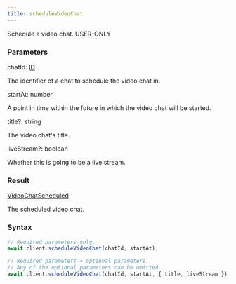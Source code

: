 ```yaml
---
title: scheduleVideoChat
---
```


Schedule a video chat.<span class="select-none"> <span class="inline-flex w-fit items-center"><span class="w-fit bg-dbt px-1.5 rounded-md select-none text-fgt text-[10px]">USER-ONLY</span></span> </span>

### Parameters 

<div class="flex flex-col gap-3"><div><div class="font-mono" id="p_chatId" data-anchor><span class="font-bold">chatId</span><span class="opacity-50">:</span> <a href="/gh/types/id"  >ID</a></div><div class="pl-3"><div class="no-margin">

The identifier of a chat to schedule the video chat in.

</div></div></div><div><div class="font-mono" id="p_startAt" data-anchor><span class="font-bold">startAt</span><span class="opacity-50">:</span> <span>number</span></div><div class="pl-3"><div class="no-margin">

A point in time within the future in which the video chat will be started.

</div></div></div><div class="flex flex-col gap-3"><div><div class="flex gap-2"><div class="font-mono p" id="p_title" data-anchor><span class="font-bold">title</span><span class="opacity-50"><span title="Optional" class="cursor-help">?</span>:</span> <span>string</span></div></div><div class="pl-3"><div class="no-margin">

The video chat's title.

</div></div></div><div><div class="flex gap-2"><div class="font-mono p" id="p_liveStream" data-anchor><span class="font-bold">liveStream</span><span class="opacity-50"><span title="Optional" class="cursor-help">?</span>:</span> <span>boolean</span></div></div><div class="pl-3"><div class="no-margin">

Whether this is going to be a live stream.

</div></div></div></div></div>

### Result 

<div class="font-mono"><a href="/gh/types/videochatscheduled"  >VideoChatScheduled</a></div><div class="pl-3"><div class="no-margin">

The scheduled video chat.

</div></div>

### Syntax

```ts
// Required parameters only.
await client.scheduleVideoChat(chatId, startAt);

// Required parameters + optional parameters.
// Any of the optional parameters can be omitted.
await client.scheduleVideoChat(chatId, startAt, { title, liveStream });
```



